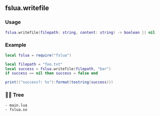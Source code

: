 ## fslua.writefile
### Usage
```lua
fslua.writefile(filepath: string, content: string) -> boolean || nil
```
### Example
```lua
local fslua = require("fslua")

local filepath = "foo.txt"
local success = fslua.writefile(filepath, "bar")
if success == nil then success = false end

print(("success?: %s"):format(tostring(success)))
```
### 🌲🌳 Tree
```
- main.lua
- fslua.so
```
